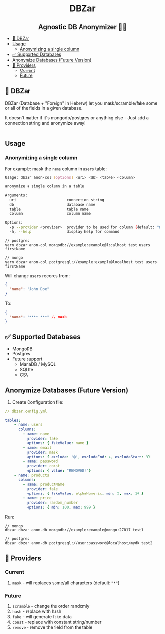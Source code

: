 <h1 align="center">DBZar</h1>
<h2 align="center">Agnostic DB Anonymizer 🔁👻</h2>

- [👻 DBZar](#-dbzar)
- [Usage](#usage)
  - [Anonymizing a single column](#anonymizing-a-single-column)
- [✅ Supported Databases](#-supported-databases)
- [Anonymize Databases (Future Version)](#anonymize-databases-future-version)
- [🔧 Providers](#-providers)
  - [Current](#current)
  - [Future](#future)

## 👻 DBZar

DBZar (Database + "Foreign" in Hebrew) let you mask/scramble/fake some or all
of the fields in a given database.<br/>

It doesn't matter if it's mongodb/postgres or anything else - Just add a connection string and anonymize away!
<br/><br/>

## Usage

### Anonymizing a single column

For example: mask the `name` column in `users` table:

```bash
Usage: dbzar anon-col [options] <uri> <db> <table> <column>

anonymize a single column in a table

Arguments:
  uri                       connection string
  db                        database name
  table                     table name
  column                    column name

Options:
  -p --provider <provider>  provider to be used for column (default: "mask")
  -h, --help                display help for command
```

```
// postgres
yarn dbzar anon-col mongodb://example:example@localhost test users firstName

// mongo
yarn dbzar anon-col postgresql://example:example@localhost test users firstName
```

Will change `users` records from:

```json
{
  "name": "John Doe"
}
```

To:

```json
{
  "name": "**** ***" // mask
}
```

## ✅ Supported Databases

- MongoDB
- Postgres
- Future support
  - MariaDB / MySQL
  - SQLIte
  - CSV

## Anonymize Databases (Future Version)

1. Create Configuration file:

```yaml
// dbzar.config.yml

tables:
    - name: users
      columns:
        - name: name
          provider: fake
          options: { fakeValue: name }
        - name: email
          provider: mask
          options: { exclude: '@', excludeEnd: 4, excludeStart: 3}
        - name: password
          provider: const
          options: { value: "REMOVED!"}
    - name: products
      columns:
        - name: productName
          provider: fake
          options: { fakeValue: alphaNumeric, min: 5, max: 10 }
        - name: price
          provider: random_number
          options: { min: 100, max: 999 }

```

Run:

```
// mongo
dbzar dbzar anon-db mongodb://example:example@mongo:27017 test1

// postgres
dbzar dbzar anon-db postgresql://user:password@localhost/mydb test2
```

## 🔧 Providers

### Current

1. `mask` - will replaces some/all characters (default: `"*"`)

### Future

1. `scramble` - change the order randomly
2. `hash` - replace with hash
3. `fake` - will generate fake data
4. `const` - replace with constant string/number
5. `remove` - remove the field from the table
